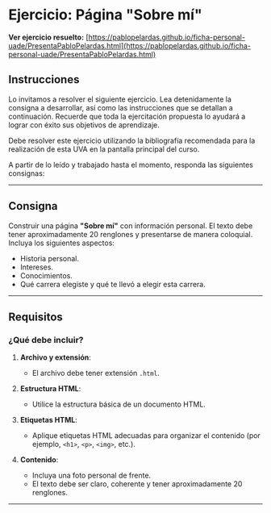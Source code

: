 # Ejercicio: Página "Sobre mí"

**Ver ejercicio resuelto:** [https://pablopelardas.github.io/ficha-personal-uade/PresentaPabloPelardas.html](https://pablopelardas.github.io/ficha-personal-uade/PresentaPabloPelardas.html)

## Instrucciones

Lo invitamos a resolver el siguiente ejercicio. Lea detenidamente la consigna a desarrollar, así como las instrucciones que se detallan a continuación. Recuerde que toda la ejercitación propuesta lo ayudará a lograr con éxito sus objetivos de aprendizaje.  

Debe resolver este ejercicio utilizando la bibliografía recomendada para la realización de esta UVA en la pantalla principal del curso.  

A partir de lo leído y trabajado hasta el momento, responda las siguientes consignas:  

---

## Consigna

Construir una página **"Sobre mí"** con información personal. El texto debe tener aproximadamente 20 renglones y presentarse de manera coloquial. Incluya los siguientes aspectos:  

- Historia personal.  
- Intereses.  
- Conocimientos.  
- Qué carrera elegiste y qué te llevó a elegir esta carrera.  

---

## Requisitos

### ¿Qué debe incluir?

1. **Archivo y extensión**:  
   - El archivo debe tener extensión `.html`.  

2. **Estructura HTML**:  
   - Utilice la estructura básica de un documento HTML.  

3. **Etiquetas HTML**:  
   - Aplique etiquetas HTML adecuadas para organizar el contenido (por ejemplo, `<h1>`, `<p>`, `<img>`, etc.).  

4. **Contenido**:  
   - Incluya una foto personal de frente.  
   - El texto debe ser claro, coherente y tener aproximadamente 20 renglones.  

---
